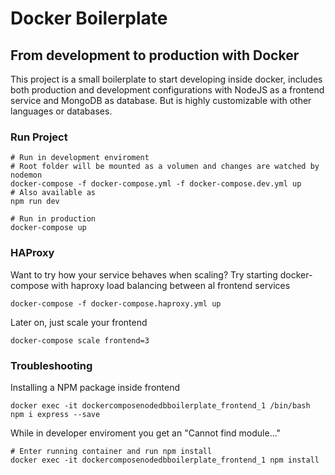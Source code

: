 # Docker Boilerplate
## From development to production with Docker

This project is a small boilerplate to start developing inside docker,
includes both production and development configurations with NodeJS as a frontend service and MongoDB as database. But is highly customizable with other languages or databases.

### Run Project

```
# Run in development enviroment
# Root folder will be mounted as a volumen and changes are watched by nodemon
docker-compose -f docker-compose.yml -f docker-compose.dev.yml up
# Also available as
npm run dev

# Run in production
docker-compose up
```

### HAProxy

Want to try how your service behaves when scaling? Try starting docker-compose with haproxy load balancing between al frontend services

```
docker-compose -f docker-compose.haproxy.yml up
```

Later on, just scale your frontend

```
docker-compose scale frontend=3
```

### Troubleshooting

Installing a NPM package inside frontend

```
docker exec -it dockercomposenodedbboilerplate_frontend_1 /bin/bash
npm i express --save
```

While in developer enviroment you get an "Cannot find module..."

```
# Enter running container and run npm install
docker exec -it dockercomposenodedbboilerplate_frontend_1 npm install
```